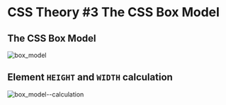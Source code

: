 # CSS Theory #3 The CSS Box Model

## The CSS Box Model

![box_model](https://user-images.githubusercontent.com/50626798/205281755-6c1ec81b-6cc5-4aab-854c-56c4bf910667.png)

## Element `HEIGHT` and `WIDTH` calculation

![box_model--calculation](https://user-images.githubusercontent.com/50626798/205282022-46bfc75b-d398-466f-b8a5-dd2579de193f.png)

